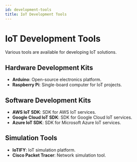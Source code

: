 ```yaml
---
id: development-tools
title: IoT Development Tools
---
```


# IoT Development Tools

Various tools are available for developing IoT solutions.

## Hardware Development Kits

- **Arduino**: Open-source electronics platform.
- **Raspberry Pi**: Single-board computer for IoT projects.

## Software Development Kits

- **AWS IoT SDK**: SDK for AWS IoT services.
- **Google Cloud IoT SDK**: SDK for Google Cloud IoT services.
- **Azure IoT SDK**: SDK for Microsoft Azure IoT services.

## Simulation Tools

- **IoTIFY**: IoT simulation platform.
- **Cisco Packet Tracer**: Network simulation tool.
